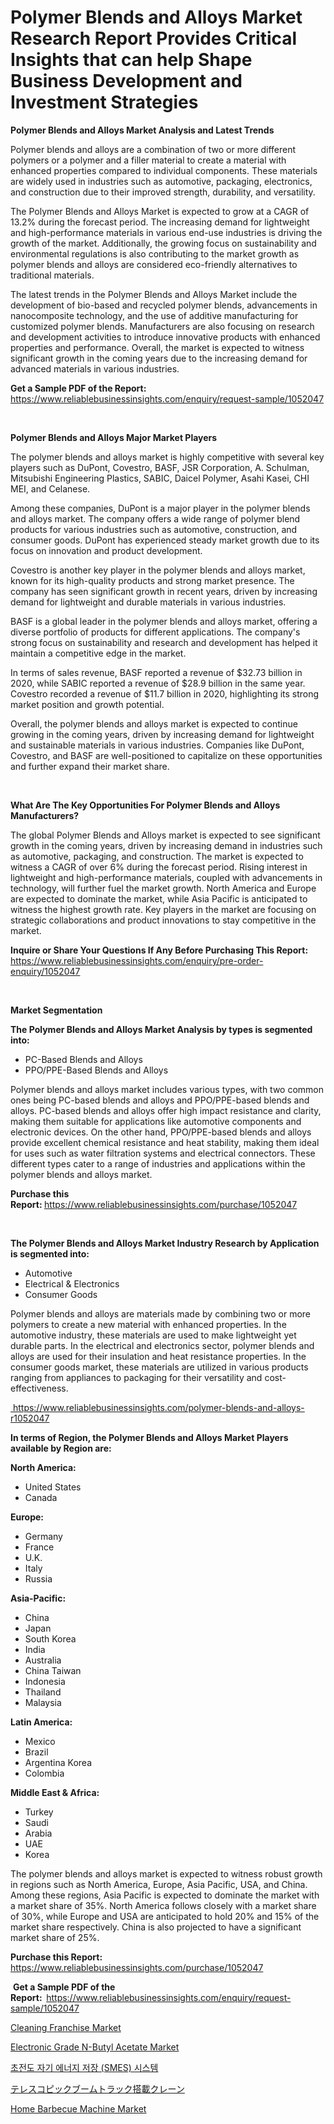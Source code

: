 <p><h1>Polymer Blends and Alloys Market Research Report Provides Critical Insights that can help Shape Business Development and Investment Strategies</h1></p><p><strong>Polymer Blends and Alloys Market Analysis and Latest Trends</strong></p>
<p><p>Polymer blends and alloys are a combination of two or more different polymers or a polymer and a filler material to create a material with enhanced properties compared to individual components. These materials are widely used in industries such as automotive, packaging, electronics, and construction due to their improved strength, durability, and versatility.</p><p>The Polymer Blends and Alloys Market is expected to grow at a CAGR of 13.2% during the forecast period. The increasing demand for lightweight and high-performance materials in various end-use industries is driving the growth of the market. Additionally, the growing focus on sustainability and environmental regulations is also contributing to the market growth as polymer blends and alloys are considered eco-friendly alternatives to traditional materials.</p><p>The latest trends in the Polymer Blends and Alloys Market include the development of bio-based and recycled polymer blends, advancements in nanocomposite technology, and the use of additive manufacturing for customized polymer blends. Manufacturers are also focusing on research and development activities to introduce innovative products with enhanced properties and performance. Overall, the market is expected to witness significant growth in the coming years due to the increasing demand for advanced materials in various industries.</p></p>
<p><strong>Get a Sample PDF of the Report:&nbsp;</strong> <a href="https://www.reliablebusinessinsights.com/enquiry/request-sample/1052047">https://www.reliablebusinessinsights.com/enquiry/request-sample/1052047</a></p>
<p>&nbsp;</p>
<p><strong>Polymer Blends and Alloys Major Market Players</strong></p>
<p><p>The polymer blends and alloys market is highly competitive with several key players such as DuPont, Covestro, BASF, JSR Corporation, A. Schulman, Mitsubishi Engineering Plastics, SABIC, Daicel Polymer, Asahi Kasei, CHI MEI, and Celanese.</p><p>Among these companies, DuPont is a major player in the polymer blends and alloys market. The company offers a wide range of polymer blend products for various industries such as automotive, construction, and consumer goods. DuPont has experienced steady market growth due to its focus on innovation and product development.</p><p>Covestro is another key player in the polymer blends and alloys market, known for its high-quality products and strong market presence. The company has seen significant growth in recent years, driven by increasing demand for lightweight and durable materials in various industries.</p><p>BASF is a global leader in the polymer blends and alloys market, offering a diverse portfolio of products for different applications. The company's strong focus on sustainability and research and development has helped it maintain a competitive edge in the market.</p><p>In terms of sales revenue, BASF reported a revenue of $32.73 billion in 2020, while SABIC reported a revenue of $28.9 billion in the same year. Covestro recorded a revenue of $11.7 billion in 2020, highlighting its strong market position and growth potential.</p><p>Overall, the polymer blends and alloys market is expected to continue growing in the coming years, driven by increasing demand for lightweight and sustainable materials in various industries. Companies like DuPont, Covestro, and BASF are well-positioned to capitalize on these opportunities and further expand their market share.</p></p>
<p>&nbsp;</p>
<p><strong>What Are The Key Opportunities For Polymer Blends and Alloys Manufacturers?</strong></p>
<p><p>The global Polymer Blends and Alloys market is expected to see significant growth in the coming years, driven by increasing demand in industries such as automotive, packaging, and construction. The market is expected to witness a CAGR of over 6% during the forecast period. Rising interest in lightweight and high-performance materials, coupled with advancements in technology, will further fuel the market growth. North America and Europe are expected to dominate the market, while Asia Pacific is anticipated to witness the highest growth rate. Key players in the market are focusing on strategic collaborations and product innovations to stay competitive in the market.</p></p>
<p><strong>Inquire or Share Your Questions If Any Before Purchasing This Report:</strong> <a href="https://www.reliablebusinessinsights.com/enquiry/pre-order-enquiry/1052047">https://www.reliablebusinessinsights.com/enquiry/pre-order-enquiry/1052047</a></p>
<p>&nbsp;</p>
<p><strong>Market Segmentation</strong></p>
<p><strong>The Polymer Blends and Alloys Market Analysis by types is segmented into:</strong></p>
<p><ul><li>PC-Based Blends and Alloys</li><li>PPO/PPE-Based Blends and Alloys</li></ul></p>
<p><p>Polymer blends and alloys market includes various types, with two common ones being PC-based blends and alloys and PPO/PPE-based blends and alloys. PC-based blends and alloys offer high impact resistance and clarity, making them suitable for applications like automotive components and electronic devices. On the other hand, PPO/PPE-based blends and alloys provide excellent chemical resistance and heat stability, making them ideal for uses such as water filtration systems and electrical connectors. These different types cater to a range of industries and applications within the polymer blends and alloys market.</p></p>
<p><strong>Purchase this Report:&nbsp;</strong><a href="https://www.reliablebusinessinsights.com/purchase/1052047">https://www.reliablebusinessinsights.com/purchase/1052047</a></p>
<p>&nbsp;</p>
<p><strong>The Polymer Blends and Alloys Market Industry Research by Application is segmented into:</strong></p>
<p><ul><li>Automotive</li><li>Electrical & Electronics</li><li>Consumer Goods</li></ul></p>
<p><p>Polymer blends and alloys are materials made by combining two or more polymers to create a new material with enhanced properties. In the automotive industry, these materials are used to make lightweight yet durable parts. In the electrical and electronics sector, polymer blends and alloys are used for their insulation and heat resistance properties. In the consumer goods market, these materials are utilized in various products ranging from appliances to packaging for their versatility and cost-effectiveness.</p></p>
<p><a href="https://www.reliablebusinessinsights.com/polymer-blends-and-alloys-r1052047">&nbsp;https://www.reliablebusinessinsights.com/polymer-blends-and-alloys-r1052047</a></p>
<p><strong>In terms of Region, the Polymer Blends and Alloys Market Players available by Region are:</strong></p>
<p>
    <p> <strong> North America: </strong>
        <ul>
            <li>United States</li>
            <li>Canada</li>
        </ul>
        </p> 
    <p> <strong> Europe: </strong>
        <ul>
            <li>Germany</li>
            <li>France</li>
            <li>U.K.</li>
            <li>Italy</li>
            <li>Russia</li>
        </ul>
        </p> 
    <p> <strong> Asia-Pacific: </strong>
        <ul>
            <li>China</li>
            <li>Japan</li>
            <li>South Korea</li>
            <li>India</li>
            <li>Australia</li>
            <li>China Taiwan</li>
            <li>Indonesia</li>
            <li>Thailand</li>
            <li>Malaysia</li>
        </ul>
        </p> 
    <p> <strong> Latin America: </strong>
        <ul>
            <li>Mexico</li>
            <li>Brazil</li>
            <li>Argentina Korea</li>
            <li>Colombia</li>
        </ul>
        </p> 
    <p> <strong> Middle East & Africa: </strong>
        <ul>
            <li>Turkey</li>
            <li>Saudi</li>
            <li>Arabia</li>
            <li>UAE</li>
            <li>Korea</li>
        </ul>
    </p>
    </p>
<p><p>The polymer blends and alloys market is expected to witness robust growth in regions such as North America, Europe, Asia Pacific, USA, and China. Among these regions, Asia Pacific is expected to dominate the market with a market share of 35%. North America follows closely with a market share of 30%, while Europe and USA are anticipated to hold 20% and 15% of the market share respectively. China is also projected to have a significant market share of 25%.</p></p>
<p><strong>Purchase this Report: </strong><a href="https://www.reliablebusinessinsights.com/purchase/1052047">https://www.reliablebusinessinsights.com/purchase/1052047</a></p>
<p>&nbsp;<strong>Get a Sample PDF of the Report:&nbsp;&nbsp;</strong><a href="https://www.reliablebusinessinsights.com/enquiry/request-sample/1052047">https://www.reliablebusinessinsights.com/enquiry/request-sample/1052047</a></p>
<p><strong></strong></p>
<p><p><a href="https://github.com/jahid123ahm/Market-Research-Report-List-1/blob/main/cleaning-franchise-market.md">Cleaning Franchise Market</a></p><p><a href="https://www.linkedin.com/pulse/electronic-grade-n-butyl-acetate-market-research-report-includes-5xukc?trackingId=n54Psgtb6kSgEBQ1OtppLA%3D%3D">Electronic Grade N-Butyl Acetate Market</a></p><p><a href="https://medium.com/@leneciacharles182024/%EC%88%98%EC%86%8C-%EC%A0%84%EB%8F%84%EC%84%B1-%EC%9E%90%EA%B8%B0-%EC%97%90%EB%84%88%EC%A7%80-%EC%A0%80%EC%9E%A5-smes-%EC%8B%9C%EC%8A%A4%ED%85%9C-%EC%8B%9C%EC%9E%A5-%EC%9C%A0%ED%98%95-%EC%9D%91%EC%9A%A9-%EB%B0%8F-%EC%A7%80%EB%A6%AC%EC%97%90-%EB%8C%80%ED%95%9C-%ED%8F%AC%EA%B4%84%EC%A0%81%EC%9D%B8-%ED%8F%89%EA%B0%80-251ca8fbae10">초전도 자기 에너지 저장 (SMES) 시스템</a></p><p><a href="https://github.com/ihabdkwlxs948/Market-Research-Report-List-3/blob/main/9678489112059.md">テレスコピックブームトラック搭載クレーン</a></p><p><a href="https://www.linkedin.com/pulse/home-barbecue-machine-market-analysis-report-global-insights-isqfe?trackingId=UMgX35Mr2vz8mAczGmmVJw%3D%3D">Home Barbecue Machine Market</a></p></p>